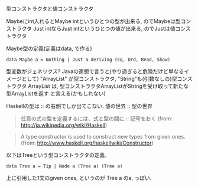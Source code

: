 型コンストラクタと値コンストラクタ

Maybeにint入れるとMaybe intというひとつの型が出来る, のでMaybeは型コンストラクタ
Just intならJust intというひとつの値が出来る, のでJustは値コンストラクタ

Maybe型の定義(定義はdata, で作る)

    data Maybe a = Nothing | Just a deriving (Eq, Ord, Read, Show)

型変数がジェネリクス?
Javaの連想で言うと(やり過ぎると危険だけど単なるイメージとして)
"ArrayList" が型コンストラクタ, "String"も(引数なしの)型コンストラクタ
ArrayList<String> は,
  型コンストラクタArrayListがStringを受け取って新たな型ArrayList<String>を返す
と言える(かもしれない)

Haskellの型は :: の右側でしか出てこない. 値の世界 :: 型の世界

> 任意の式の型を定義するには、式と型の間に :: 記号をおく
> (from: http://ja.wikipedia.org/wiki/Haskell)

> A type constructor is used to construct new types from given ones.
> (from: http://www.haskell.org/haskellwiki/Constructor)

以下はTreeという型コンストラクタの定義.

    data Tree a = Tip | Node a (Tree a) (Tree a)

上に引用した1文のgiven ones, というのが Tree a のa, っぽい.

